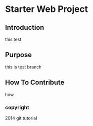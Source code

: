 # Starter Web Project

## Introduction
this test
## Purpose
this is test branch

## How To Contribute
how

### copyright
2014 git tutorial